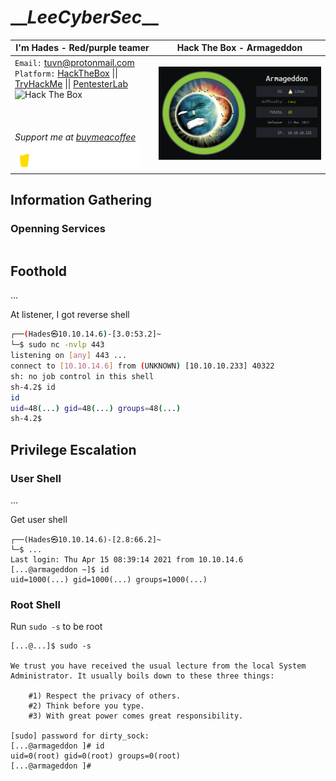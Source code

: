 # \_\__LeeCyberSec_\_\_
| **I'm Hades - Red/purple teamer** | **Hack The Box - Armageddon** |
| -------------------------------- |-----------------------------------|
| `Email:` [tuvn@protonmail.com](mailto:tuvn@protonmail.com)<br> `Platform:` [HackTheBox](https://www.hackthebox.eu/profile/167764) \|\| [TryHackMe](https://tryhackme.com/p/leecybersec) \|\| [PentesterLab](https://pentesterlab.com/profile/leecybersec) <br> <img src="http://www.hackthebox.eu/badge/image/167764" alt="Hack The Box"> <br> <br> <br> <br> *Support me at [buymeacoffee](https://www.buymeacoffee.com/leecybersec)* <br> <a href='https://www.buymeacoffee.com/leecybersec' target="blank"><img src="images/bymeacoffee.png" width="200"/></a> | ![](images/1.png) |
 














## Information Gathering

### Openning Services

``` bash

```

## Foothold

...

At listener, I got reverse shell

``` bash
┌──(Hades㉿10.10.14.6)-[3.0:53.2]~
└─$ sudo nc -nvlp 443
listening on [any] 443 ...
connect to [10.10.14.6] from (UNKNOWN) [10.10.10.233] 40322
sh: no job control in this shell
sh-4.2$ id
id
uid=48(...) gid=48(...) groups=48(...)
sh-4.2$
```

## Privilege Escalation

### User Shell

...

Get user shell

```
┌──(Hades㉿10.10.14.6)-[2.8:66.2]~
└─$ ...
Last login: Thu Apr 15 08:39:14 2021 from 10.10.14.6
[...@armageddon ~]$ id
uid=1000(...) gid=1000(...) groups=1000(...)
```

### Root Shell

Run `sudo -s` to be root

```
[...@...]$ sudo -s

We trust you have received the usual lecture from the local System
Administrator. It usually boils down to these three things:

    #1) Respect the privacy of others.
    #2) Think before you type.
    #3) With great power comes great responsibility.

[sudo] password for dirty_sock: 
[...@armageddon ]# id
uid=0(root) gid=0(root) groups=0(root)
[...@armageddon ]#
```